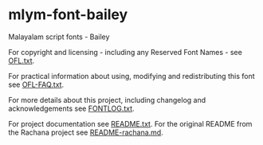 mlym-font-bailey
================

Malayalam script fonts - Bailey

For copyright and licensing - including any Reserved Font Names - see [OFL.txt](OFL.txt).

For practical information about using, modifying and redistributing this font see [OFL-FAQ.txt](OFL-FAQ.txt).

For more details about this project, including changelog and acknowledgements see [FONTLOG.txt](FONTLOG.txt).

For project documentation see [README.txt](README.txt).
For the original README from the Rachana project see [README-rachana.md](README-rachana.md).

